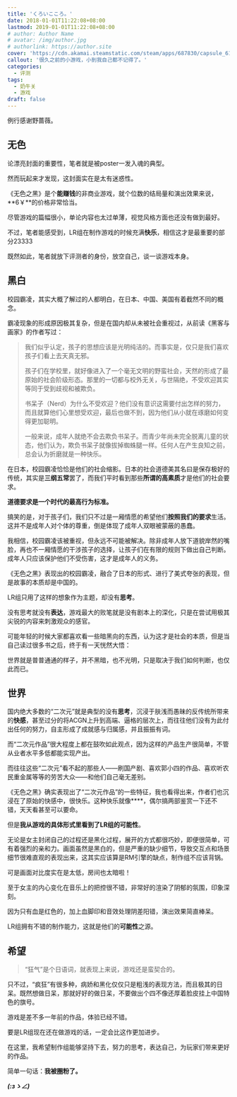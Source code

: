 ```yaml
---
title: 'くろいこころ。'
date: 2018-01-01T11:22:08+08:00
lastmod: 2019-01-01T11:22:08+08:00
# author: Author Name
# avatar: /img/author.jpg
# authorlink: https://author.site
cover: 'https://cdn.akamai.steamstatic.com/steam/apps/687830/capsule_616x353.jpg'
callout: '很久之前的小游戏，小到我自己都不记得了。'
categories:
  - 评测
tags:
  - 奶牛关
  - 游戏
draft: false
---
```


例行感谢野蔷薇。

<!--more-->

## 无色

论漂亮封面的重要性，笔者就是被poster一发入魂的典型。

然而玩起来才发现，这封面实在是太有迷惑性。

《无色之黑》是个**能赚钱**的非商业游戏，就个位数的结局量和演出效果来说，**6￥**的价格非常恰当。

尽管游戏的篇幅很小，单论内容也太过单薄，视觉风格方面也还没有做到最好。

不过，笔者能感受到，LR组在制作游戏的时候充满**快乐**，相信这才是最重要的部分23333

既然如此，笔者就放下评测者的身份，放空自己，谈一谈游戏本身。

## 黑白

校园霸凌，其实大概了解过的人都明白，在日本、中国、美国有着截然不同的概念。

霸凌现象的形成原因极其复杂，但是在国内却从未被社会重视过，从前读《黑客与画家》的作者写过：

> 我们似乎认定，孩子的思想应该是光明纯洁的。而事实是，仅只是我们喜欢孩子们看上去天真无邪。
> 
> 孩子们在学校里，就好像进入了一个毫无文明的野蛮社会，天然的形成了最原始的社会阶级形态。那里的一切都与校外无关，与世隔绝，不受欢迎其实等同于受到歧视和被欺负。
> 
> 书呆子（Nerd）为什么不受欢迎？他们没有意识这需要付出怎样的努力，而且就算他们心里想受欢迎，最后也做不到，因为他们从小就在琢磨如何变得更加聪明。
> 
> 一般来说，成年人就绝不会去欺负书呆子。而青少年尚未完全脱离儿童的状态，他们认为，欺负书呆子就像拔掉蜘蛛腿一样。任何人在产生良知之前，总会认为折磨就是一种快乐。

在日本，校园霸凌恰恰是他们的社会缩影。日本的社会道德美其名曰是保存极好的传统，其实是**三纲五常**罢了，而我们平时看到那些**所谓的高素质**才是他们的社会要求。

**道德要求是一个时代的最高行为标准。**

搞笑的是，对于孩子们，我们只不过是一厢情愿的希望他们**按照我们的要求**生活。这并不是成年人对个体的尊重，倒是体现了成年人双眼被蒙蔽的愚蠢。

我相信，校园霸凌该被重视，但永远不可能被解决。除非成年人放下道貌岸然的嘴脸，再也不一厢情愿的干涉孩子的选择，让孩子们在有限的规则下做出自己判断。成年人只应该保护他们不受伤害，这才是成年人的义务。

《无色之黑》表现出的校园霸凌，融合了日本的形式、进行了美式夸张的表现，但是故事的本质却是中国的。

LR组只用了这样的想象作为主题，却没有**思考**。

没有思考就没有**表达**，游戏最大的败笔就是没有剧本上的深化，只是在尝试用极其尖锐的内容来刺激观众的感官。

可能年轻的时候大家都喜欢看一些暗黑向的东西，认为这才是社会的本质，但是当自己读过很多书之后，终于有一天恍然大悟：

世界就是普普通通的样子，并不黑暗，也不光明，只是取决于我们如何判断，也仅此而已。

## 世界

国内绝大多数的“二次元”就是典型的没有**思考**，沉浸于肤浅而愚昧的反传统所带来的**快感**，甚至过分的将ACGN上升到高端、逼格的层次上，而往往他们没有为此付出任何的努力，自主形成了成就感与归属感，并且振振有词。

而“二次元作品”很大程度上都在鼓吹如此观点，因为这样的产品生产很简单，不管从业者水平多低都能实现产出。

而往往这些“二次元”看不起的那些人——刷国产剧、喜欢郭小四的作品、喜欢听农民重金属等等的劳苦大众——和他们自己毫无差别。

《无色之黑》确实表现出了“二次元作品”的一些特征，我也看得出来，作者们也沉浸在了原始的快感中，很快乐。这种快乐就像****，偶尔搞两部鉴赏一下还不错，天天看甚至可以要命。

但是**我从游戏的具体形式里看到了LR组的可能性**。

无论是女主封闭自己的过程还是黑化过程，展开的方式都很巧妙，即便很简单，可有着强烈的亲和力。画面虽然是黑白的，但是严重的缺少细节，导致交互点和场景细节很难直观的表现出来，这其实应该算是RM引擎的缺点，制作组不应该背锅。

可是画面对比度实在是太低，房间也太暗啦！

至于女主的内心变化在音乐上的把控很不错，非常好的渲染了阴郁的氛围，印象深刻。

因为只有血是红色的，加上血脚印和音效处理阴差阳错，演出效果简直棒呆。

LR组拥有不错的制作能力，这就是他们的**可能性**之源。

## 希望

> “狂气”是个日语词，就表现上来说，游戏还是蛮契合的。

只不过，“疯狂”有很多种，病娇和黑化仅仅只是粗浅的表现方法，而且极其的日呆。既然想做日呆，那就好好的做日呆，不要做出个四不像还厚着脸皮挂上中国特色的旗号。

游戏是差不多一年前的作品，体验已经不错。

要是LR组现在还在做游戏的话，一定会比这作更加进步。

在这里，我希望制作组能够坚持下去，努力的思考，表达自己，为玩家们带来更好的作品。

简单一句话：**我被圈粉了。**

**_(:зゝ∠)_**
